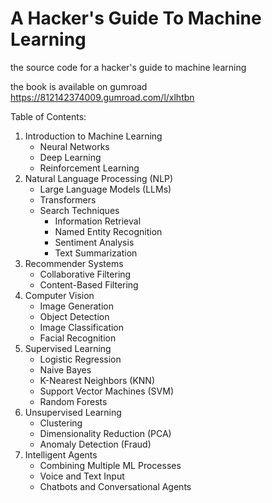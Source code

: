 # A Hacker's Guide To Machine Learning
the source code for a hacker's guide to machine learning

the book is available on gumroad https://812142374009.gumroad.com/l/xlhtbn

Table of Contents:

1. Introduction to Machine Learning
   - Neural Networks
   - Deep Learning
   - Reinforcement Learning
2. Natural Language Processing (NLP)
   - Large Language Models (LLMs)
   - Transformers
   - Search Techniques
      - Information Retrieval
      - Named Entity Recognition
      - Sentiment Analysis
      - Text Summarization
3. Recommender Systems
   - Collaborative Filtering
   - Content-Based Filtering
4. Computer Vision
   - Image Generation
   - Object Detection
   - Image Classification
   - Facial Recognition
5. Supervised Learning
   - Logistic Regression
   - Naive Bayes
   - K-Nearest Neighbors (KNN)
   - Support Vector Machines (SVM)
   - Random Forests
6. Unsupervised Learning
   - Clustering
   - Dimensionality Reduction (PCA)
   - Anomaly Detection (Fraud)
7. Intelligent Agents
   - Combining Multiple ML Processes
   - Voice and Text Input
   - Chatbots and Conversational Agents
